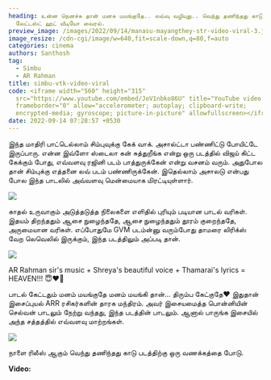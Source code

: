 ```yaml
---
heading: உன்ன நெனச்சு தான் மனசு மயங்குதே.. லவ்வு வழியுது.. வெந்து தணிந்தது காடு
  லேட்டஸ்ட் ஹட் வீடியோ வைரல்.
preview_image: /images/2022/09/14/manasu-mayangthey-str-video-viral-3.jpeg
image_resize: /cdn-cgi/image/w=640,fit=scale-down,q=80,f=auto
categories: cinema
authors: Santhosh
tag:
  - Simbu
  - AR Rahman
title: simbu-vtk-video-viral
code: <iframe width="560" height="315"
  src="https://www.youtube.com/embed/JoV1nbko86U" title="YouTube video player"
  frameborder="0" allow="accelerometer; autoplay; clipboard-write;
  encrypted-media; gyroscope; picture-in-picture" allowfullscreen></iframe>
date: 2022-09-14 07:28:57 +0530
---
```



இந்த மாதிரி பாட்டெல்லாம் சிம்புவுக்கு கேக் வாக். அசால்ட்டா பண்ணிட்டு போயிட்டே இருப்பாரு. என்ன இவ்ளோ ஸ்டைலா கன் சுத்துறீங்க என்று ஒரு படத்தில் விஜய் கிட்ட கேக்கும் போது, எவ்வளவு ரஜினி படம் பாத்துருக்கேன் என்று வசனம் வரும். அதுபோல தான் சிம்புக்கு எத்தனை லவ் படம் பண்ணிருக்கேன். இதெல்லாம் அசாலடு என்பது போல இந்த பாடலில் அவ்வளவு மென்மையாக மிரட்டியுள்ளார்.

![](/images/2022/09/14/manasu-mayangthey-str-video-viral.jpeg)

காதல் உருவாகும் அடுத்தடுத்த நிலைகளை எளிதில் புரியும் படியான பாடல் வரிகள். இதயம் திறந்ததும் ஆசை நுழைந்ததே, ஆசை நுழைந்ததும் தூரம் குறைந்ததே, அருமையான வரிகள். எப்போதுமே GVM படம்ன்னு வரும்போது தாமரை லிரிக்ஸ் வேற லெவெலில் இருக்கும், இந்த படத்திலும் அப்படி தான்.

![](/images/2022/09/14/manasu-mayangthey-str-video-viral-1.jpeg)

AR Rahman sir's music + Shreya's beautiful voice + Thamarai's lyrics = HEAVEN!!! 😇♥️💫

பாடல் கேட்டதும் மனம் மயங்குதே
மனம் மயங்கி தான்... திரும்ப கேட்குதே❤️
இதுதான் இசைப்புயல் ARR ரசிகர்களின் தாரக மந்திரம். அவர் இசையமைத்த பொன்னியின் செல்வன் பாடலும் நேற்று வந்தது, இந்த படத்தின் பாடலும். ஆனால் பாருங்க இசையில் அந்த சத்தத்தில் எவ்வளவு மாற்றங்கள்.

![](/images/2022/09/14/manasu-mayangthey-str-video-viral-2.jpeg)

நாளை ரிலீஸ் ஆகும் வெந்து தணிந்தது காடு படத்திற்கு ஒரு வணக்கத்தை போடு.

**V﻿ideo:**